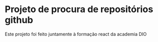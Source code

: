 # Projeto de procura de repositórios github

Este projeto foi feito juntamente à formação react da academia DIO
